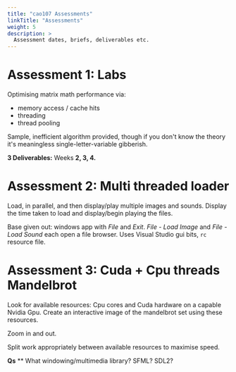 ```yaml
---
title: "cao107 Assessments"
linkTitle: "Assessments"
weight: 5
description: >
  Assessment dates, briefs, deliverables etc.
---
```


# Assessment 1: Labs

Optimising matrix math performance via:
  - memory access / cache hits
  - threading
  - thread pooling

Sample, inefficient algorithm provided, though if you don't know the theory it's meaningless single-letter-variable gibberish.

**3 Deliverables:** Weeks **2, 3, 4.**

# Assessment 2: Multi threaded loader

Load, in parallel, and then display/play multiple images and sounds. Display the time taken to load and display/begin playing the files.

Base given out: windows app with _File_ and _Exit_. _File - Load Image_ and _File - Load Sound_ each open a file browser. Uses Visual Studio gui bits, `rc` resource file.

# Assessment 3: Cuda + Cpu threads Mandelbrot

Look for available resources: Cpu cores and Cuda hardware on a capable Nvidia Gpu. Create an interactive image of the mandelbrot set using these resources.

Zoom in and out.

Split work appropriately between available resources to maximise speed.

**Qs**
** What windowing/multimedia library? SFML? SDL2?